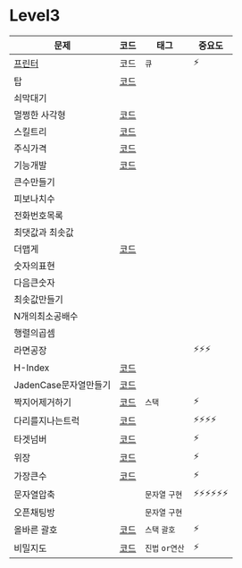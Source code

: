 # Level3

|문제|코드|태그|중요도|
|------|---|---|---|
|[프린터](https://programmers.co.kr/learn/courses/30/lessons/42587)|코드|`큐`| ⚡️ |
|탑|[코드](https://github.com/kHeNoTbB/Algorithm/blob/master/programmers/level2/code/%ED%83%91.java)| | |
|쇠막대기| | | |
|멀쩡한 사각형|[코드](https://github.com/kHeNoTbB/Algorithm/blob/master/programmers/level2/code/%EB%A9%80%EC%A9%A1%ED%95%9C%EC%82%AC%EA%B0%81%ED%98%95.java) | | |
|스킬트리|[코드](https://github.com/kHeNoTbB/Algorithm/blob/master/programmers/level2/code/%EC%8A%A4%ED%82%AC%ED%8A%B8%EB%A6%AC.java) | | |
|주식가격|[코드](https://github.com/kHeNoTbB/Algorithm/blob/master/programmers/level2/code/%EC%A3%BC%EC%8B%9D%EA%B0%80%EA%B2%A9.java) | | |
|기능개발|[코드](https://github.com/kHeNoTbB/Algorithm/blob/master/programmers/level2/code/%EA%B8%B0%EB%8A%A5%EA%B0%9C%EB%B0%9C.java) | | |
|큰수만들기| | | |
|피보나치수| | | |
|전화번호목록| | | |
|최댓값과 최솟값| | | |
|더맵게|[코드](https://github.com/kHeNoTbB/Algorithm/blob/master/programmers/level2/code/%EB%8D%94%EB%A7%B5%EA%B2%8C.java) | | |
|숫자의표현| | | |
|다음큰숫자| | | |
|최솟값만들기| | | |
|N개의최소공배수| | | |
|행렬의곱셈| | | |
|라면공장| |  | ⚡️⚡️⚡️ |
|H-Index|[코드](https://github.com/kHeNoTbB/Algorithm/blob/master/programmers/level2/code/H-index.java)|  | |
|JadenCase문자열만들기|[코드](https://github.com/kHeNoTbB/Algorithm/blob/master/programmers/level2/code/JadenCase%EB%AC%B8%EC%9E%90%EC%97%B4%EB%A7%8C%EB%93%A4%EA%B8%B0.java) | | |
|짝지어제거하기|[코드](https://github.com/kHeNoTbB/Algorithm/blob/master/programmers/level2/code/%EC%A7%9D%EC%A7%80%EC%96%B4%EC%A0%9C%EA%B1%B0%ED%95%98%EA%B8%B0.java)|`스택`| ⚡️|
|다리를지나는트럭|[코드](https://github.com/kHeNoTbB/Algorithm/blob/master/programmers/level2/code/%EB%8B%A4%EB%A6%AC%EB%A5%BC%EC%A7%80%EB%82%98%EB%8A%94%ED%8A%B8%EB%9F%AD.java) |  | ⚡️⚡️⚡️⚡️ |
|타겟넘버|[코드](https://github.com/kHeNoTbB/Algorithm/blob/master/programmers/level2/code/%ED%83%80%EA%B2%9F%EB%84%98%EB%B2%84.java) |  | ⚡️ |
|위장|[코드](https://github.com/kHeNoTbB/Algorithm/blob/master/programmers/level2/code/%EC%9C%84%EC%9E%A5.java) |  | ⚡️ |
|가장큰수|[코드](https://github.com/kHeNoTbB/Algorithm/blob/master/programmers/level2/code/%EA%B0%80%EC%9E%A5%ED%81%B0%EC%88%98.java) |  | ⚡️ |
|문자열압축| |`문자열` `구현` | ⚡️⚡️⚡️⚡️⚡️⚡️ |
|오픈채팅방| |`문자열` `구현` |  |
|올바른 괄호| [코드](https://github.com/kHeNoTbB/Algorithm/blob/master/programmers/level2/code/%EC%98%AC%EB%B0%94%EB%A5%B8%EA%B4%84%ED%98%B8.java)|`스택` `괄호`  | ⚡️ |
|비밀지도|[코드](https://github.com/kHeNoTbB/Algorithm/blob/master/programmers/level2/code/%EB%B9%84%EB%B0%80%EC%A7%80%EB%8F%84.java) |  `진법` `or연산` |⚡️ |
